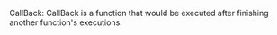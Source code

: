 CallBack: CallBack is a function that would be executed after finishing another function's executions.
